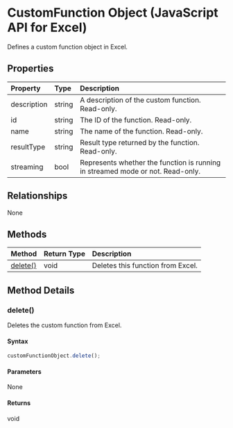 # CustomFunction Object (JavaScript API for Excel)

Defines a custom function object in Excel.

## Properties

| Property	   | Type	|Description|
|:---------------|:--------|:----------|
|description|string|A description of the custom function. Read-only.|
|id|string|The ID of the function. Read-only.|
|name|string|The name of the function. Read-only.|
|resultType|string|Result type returned by the function. Read-only.|
|streaming|bool|Represents whether the function is running in streamed mode or not. Read-only.|

## Relationships
None

## Methods

| Method		   | Return Type	|Description| 
|:---------------|:--------|:----------|
|[delete()](#delete)|void|Deletes this function from Excel.|

## Method Details

### delete()
Deletes the custom function from Excel.

#### Syntax
```js
customFunctionObject.delete();
```

#### Parameters
None

#### Returns
void

